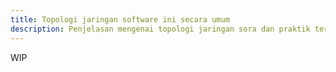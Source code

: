 ```yaml
---
title: Topologi jaringan software ini secara umum
description: Penjelasan mengenai topologi jaringan sora dan praktik terbaiknya.
---
```


WIP
